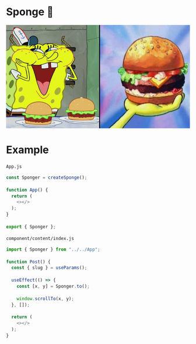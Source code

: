 # Sponge 🧽
<p align="center"><img width="600px" src="assets/spongebob.jpg" alt="puppet core"></p>

# Example
`App.js`
```js
const Sponger = createSponge();

function App() {
  return (
    <></>
  );
}

export { Sponger };
```
`component/content/index.js`
```js
import { Sponger } from "../../App";

function Post() {
  const { slug } = useParams();

  useEffect(() => {
    const [x, y] = Sponger.to();

    window.scrollTo(x, y);
  }, []);
  
  return (
    <></>
  );
}
```
